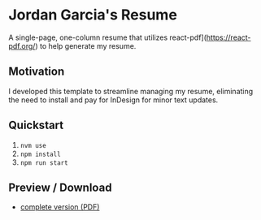 # Jordan Garcia's Resume

A single-page, one-column resume that utilizes react-pdf](https://react-pdf.org/) to help generate my resume.

## Motivation

I developed this template to streamline managing my resume, eliminating the need to install and pay for InDesign for minor text updates.

## Quickstart
1. `nvm use`
2. `npm install`
3. `npm run start`

## Preview / Download

- [complete version (PDF)](https://github.com/whoisjordangarcia/jordan-garcia-resume-pdf/blob/main/resume.pdf)
